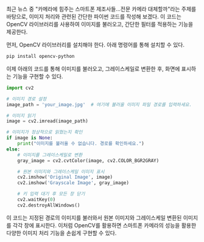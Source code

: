 최근 뉴스 중 "카메라에 힘주는 스마트폰 제조사들…전문 카메라 대체할까"라는 주제를 바탕으로, 이미지 처리와 관련된 간단한 파이썬 코드를 작성해 보겠다. 이 코드는 OpenCV 라이브러리를 사용하여 이미지를 불러오고, 간단한 필터를 적용하는 기능을 제공한다.

먼저, OpenCV 라이브러리를 설치해야 한다. 아래 명령어를 통해 설치할 수 있다.

```bash
pip install opencv-python
```

이제 아래의 코드를 통해 이미지를 불러오고, 그레이스케일로 변환한 후, 화면에 표시하는 기능을 구현할 수 있다.

```python
import cv2

# 이미지 경로 설정
image_path = 'your_image.jpg'  # 여기에 불러올 이미지 파일 경로를 입력하세요.

# 이미지 읽기
image = cv2.imread(image_path)

# 이미지가 정상적으로 읽혔는지 확인
if image is None:
    print("이미지를 불러올 수 없습니다. 경로를 확인하세요.")
else:
    # 이미지를 그레이스케일로 변환
    gray_image = cv2.cvtColor(image, cv2.COLOR_BGR2GRAY)

    # 원본 이미지와 그레이스케일 이미지 표시
    cv2.imshow('Original Image', image)
    cv2.imshow('Grayscale Image', gray_image)

    # 키 입력 대기 후 모든 창 닫기
    cv2.waitKey(0)
    cv2.destroyAllWindows()
```

이 코드는 지정된 경로의 이미지를 불러와서 원본 이미지와 그레이스케일 변환된 이미지를 각각 창에 표시한다. 이처럼 OpenCV를 활용하면 스마트폰 카메라의 성능을 활용한 다양한 이미지 처리 기능을 손쉽게 구현할 수 있다.